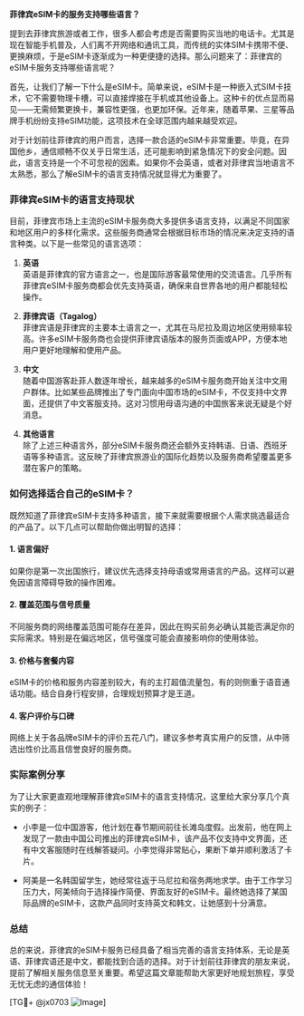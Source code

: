 **菲律宾eSIM卡的服务支持哪些语言？**

提到去菲律宾旅游或者工作，很多人都会考虑是否需要购买当地的电话卡。尤其是现在智能手机普及，人们离不开网络和通讯工具，而传统的实体SIM卡携带不便、更换麻烦，于是eSIM卡逐渐成为一种更便捷的选择。那么问题来了：菲律宾的eSIM卡服务支持哪些语言呢？

首先，让我们了解一下什么是eSIM卡。简单来说，eSIM卡是一种嵌入式SIM卡技术，它不需要物理卡槽，可以直接焊接在手机或其他设备上。这种卡的优点显而易见——无需频繁更换卡，兼容性更强，也更加环保。近年来，随着苹果、三星等品牌手机纷纷支持eSIM功能，这项技术在全球范围内越来越受欢迎。

对于计划前往菲律宾的用户而言，选择一款合适的eSIM卡非常重要。毕竟，在异国他乡，通信顺畅不仅关乎日常生活，还可能影响到紧急情况下的安全问题。因此，语言支持是一个不可忽视的因素。如果你不会英语，或者对菲律宾当地语言不太熟悉，那么了解eSIM卡的语言支持情况就显得尤为重要了。

### 菲律宾eSIM卡的语言支持现状

目前，菲律宾市场上主流的eSIM卡服务商大多提供多语言支持，以满足不同国家和地区用户的多样化需求。这些服务商通常会根据目标市场的情况来决定支持的语言种类。以下是一些常见的语言选项：

1. **英语**  
   英语是菲律宾的官方语言之一，也是国际游客最常使用的交流语言。几乎所有菲律宾eSIM卡服务商都会优先支持英语，确保来自世界各地的用户都能轻松操作。

2. **菲律宾语（Tagalog）**  
   菲律宾语是菲律宾的主要本土语言之一，尤其在马尼拉及周边地区使用频率较高。许多eSIM卡服务商也会提供菲律宾语版本的服务页面或APP，方便本地用户更好地理解和使用产品。

3. **中文**  
   随着中国游客赴菲人数逐年增长，越来越多的eSIM卡服务商开始关注中文用户群体。比如某些品牌推出了专门面向中国市场的eSIM卡，不仅支持中文界面，还提供了中文客服支持。这对习惯用母语沟通的中国旅客来说无疑是个好消息。

4. **其他语言**  
   除了上述三种语言外，部分eSIM卡服务商还会额外支持韩语、日语、西班牙语等多种语言。这反映了菲律宾旅游业的国际化趋势以及服务商希望覆盖更多潜在客户的策略。

### 如何选择适合自己的eSIM卡？

既然知道了菲律宾eSIM卡支持多种语言，接下来就需要根据个人需求挑选最适合的产品了。以下几点可以帮助你做出明智的选择：

#### 1. **语言偏好**  
   如果你是第一次出国旅行，建议优先选择支持母语或常用语言的产品。这样可以避免因语言障碍导致的操作困难。

#### 2. **覆盖范围与信号质量**  
   不同服务商的网络覆盖范围可能存在差异，因此在购买前务必确认其能否满足你的实际需求。特别是在偏远地区，信号强度可能会直接影响你的使用体验。

#### 3. **价格与套餐内容**  
   eSIM卡的价格和服务内容差别较大，有的主打超值流量包，有的则侧重于语音通话功能。结合自身行程安排，合理规划预算才是王道。

#### 4. **客户评价与口碑**  
   网络上关于各品牌eSIM卡的评价五花八门，建议多参考真实用户的反馈，从中筛选出性价比高且信誉良好的服务商。

### 实际案例分享

为了让大家更直观地理解菲律宾eSIM卡的语言支持情况，这里给大家分享几个真实的例子：

- 小李是一位中国游客，他计划在春节期间前往长滩岛度假。出发前，他在网上发现了一款由中国公司推出的菲律宾eSIM卡，该产品不仅支持中文界面，还有中文客服随时在线解答疑问。小李觉得非常贴心，果断下单并顺利激活了卡片。
  
- 阿美是一名韩国留学生，她经常往返于马尼拉和宿务两地求学。由于工作学习压力大，阿美倾向于选择操作简便、界面友好的eSIM卡。最终她选择了某国际品牌的eSIM卡，这款产品同时支持英文和韩文，让她感到十分满意。

### 总结

总的来说，菲律宾的eSIM卡服务已经具备了相当完善的语言支持体系，无论是英语、菲律宾语还是中文，都能找到合适的选择。对于计划前往菲律宾的朋友来说，提前了解相关服务信息至关重要。希望这篇文章能帮助大家更好地规划旅程，享受无忧无虑的通信体验！

[TG💪+ @jx0703 ![Image](https://github.com/user-attachments/assets/dbca1d08-cadb-493c-b0ec-ad6f7a83f270)]